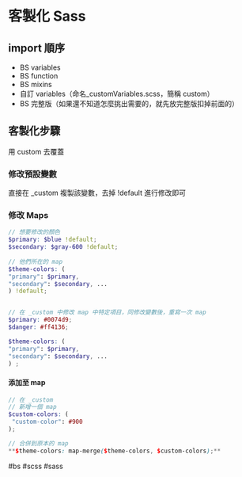 # 客製化 Sass
## import 順序
-   BS variables
-   BS function
-   BS mixins
-   自訂 variables（命名_customVariables.scss，簡稱 custom）
-   BS 完整版（如果還不知道怎麼挑出需要的，就先放完整版扣掉前面的）

## 客製化步驟
用 custom 去覆蓋
### 修改預設變數
直接在 _custom 複製該變數，去掉 !default 進行修改即可

### 修改 Maps
```scss
// 想要修改的顏色
$primary: $blue !default;
$secondary: $gray-600 !default;
  
// 他們所在的 map
$theme-colors: (
"primary": $primary,
"secondary": $secondary, ...
) !default;


// 在 _custom 中修改 map 中特定項目，同修改變數後，重寫一次 map
$primary: #0074d9;
$danger: #ff4136;

$theme-colors: (
"primary": $primary,
"secondary": $secondary, ...
) ;
```
#### 添加至 map
```scss
// 在 _custom
// 新增一個 map
$custom-colors: (
 "custom-color": #900
);

// 合併到原本的 map
**$theme-colors: map-merge($theme-colors, $custom-colors);**
```
#bs #scss #sass